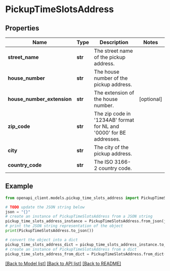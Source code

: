 # PickupTimeSlotsAddress


## Properties

Name | Type | Description | Notes
------------ | ------------- | ------------- | -------------
**street_name** | **str** | The street name of the pickup address. | 
**house_number** | **str** | The house number of the pickup address. | 
**house_number_extension** | **str** | The extension of the house number. | [optional] 
**zip_code** | **str** | The zip code in &#39;1234AB&#39; format for NL and &#39;0000&#39; for BE addresses. | 
**city** | **str** | The city of the pickup address. | 
**country_code** | **str** | The ISO 3166-2 country code. | 

## Example

```python
from openapi_client.models.pickup_time_slots_address import PickupTimeSlotsAddress

# TODO update the JSON string below
json = "{}"
# create an instance of PickupTimeSlotsAddress from a JSON string
pickup_time_slots_address_instance = PickupTimeSlotsAddress.from_json(json)
# print the JSON string representation of the object
print(PickupTimeSlotsAddress.to_json())

# convert the object into a dict
pickup_time_slots_address_dict = pickup_time_slots_address_instance.to_dict()
# create an instance of PickupTimeSlotsAddress from a dict
pickup_time_slots_address_from_dict = PickupTimeSlotsAddress.from_dict(pickup_time_slots_address_dict)
```
[[Back to Model list]](../README.md#documentation-for-models) [[Back to API list]](../README.md#documentation-for-api-endpoints) [[Back to README]](../README.md)


